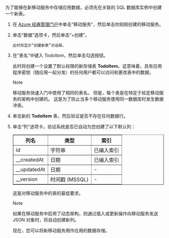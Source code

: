 为了能够在新移动服务中存储应用数据，必须先在关联的 SQL 数据库实例中创建一个新表。

1. 在 [Azure 经典管理门户](https://manage.windowsazure.cn/)中单击“移动服务”，然后单击你刚刚创建的移动服务。

2. 单击“数据”选项卡，然后单击“+创建”。

       此时将显示“创建新表”对话框。

3. 在“表名”中键入 _TodoItem_，然后单击勾选按钮。

    此时将创建一个设置了默认权限的新存储表 **TodoItem**。这意味着，具有应用程序密钥（随应用一起分发）的任何用户都可以访问和更改表中的数据。

    >[!NOTE]
    > 移动服务快速入门中使用了相同的表名。 但是，每个表是在特定于给定移动服务的架构中创建的。 这是为了防止当多个移动服务使用同一数据库时发生数据冲突。

4. 单击新的 **TodoItem** 表，然后验证是否不存在任何数据行。

5. 单击“列”选项卡。验证系统是否已自动为您创建了以下默认列：

    <table border="1" cellpadding="10">
<tr>
<th>列名</th>
<th>类型</th>
<th>索引</th>
</tr>
<tr>
<td>id</td>
<td>字符串</td>
<td>已编入索引</td>
</tr>
<tr>
<td>__createdAt</td>
<td>日期</td>
<td>已编入索引</td>
</tr>
<tr>
<td>__updatedAt</td>
<td>日期</td>
<td><font color="transparent">-</font></td>
</tr>
<tr>
<td>__version</td>
<td>时间戳 (MSSQL)</td>
<td><font color="transparent">-</font></td>
</tr> 	
</table> 	
这是对移动服务中的表的最低要求。

>[!NOTE]
>如果在移动服务中启用了动态架构，则通过插入或更新操作向移动服务发送 JSON 对象时，将自动创建新列。

现在，您可以将新移动服务用作应用的数据存储。

<!---HONumber=Mooncake_0118_2016-->